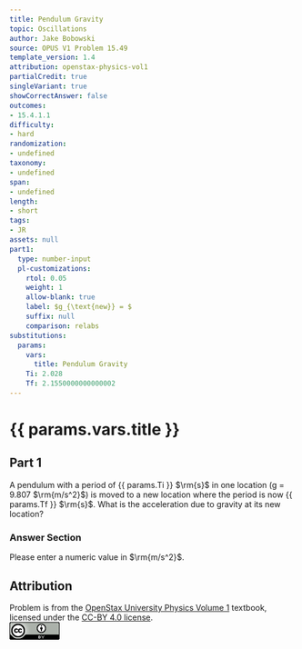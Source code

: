 ```yaml
---
title: Pendulum Gravity
topic: Oscillations
author: Jake Bobowski
source: OPUS V1 Problem 15.49
template_version: 1.4
attribution: openstax-physics-vol1
partialCredit: true
singleVariant: true
showCorrectAnswer: false
outcomes:
- 15.4.1.1
difficulty:
- hard
randomization:
- undefined
taxonomy:
- undefined
span:
- undefined
length:
- short
tags:
- JR
assets: null
part1:
  type: number-input
  pl-customizations:
    rtol: 0.05
    weight: 1
    allow-blank: true
    label: $g_{\text{new}} = $
    suffix: null
    comparison: relabs
substitutions:
  params:
    vars:
      title: Pendulum Gravity
    Ti: 2.028
    Tf: 2.1550000000000002
---
```

# {{ params.vars.title }}

## Part 1

A pendulum with a period of {{ params.Ti }} $\rm{s}$ in one location (g = 9.807 $\rm{m/s^2}$) is moved to a new location where the period is now {{ params.Tf }} $\rm{s}$. What is the acceleration due to gravity at its new location?

### Answer Section

Please enter a numeric value in $\rm{m/s^2}$.

## Attribution

Problem is from the [OpenStax University Physics Volume 1](https://openstax.org/details/books/university-physics-volume-1) textbook, licensed under the [CC-BY 4.0 license](https://creativecommons.org/licenses/by/4.0/).<br>![Image representing the Creative Commons 4.0 BY license.](https://raw.githubusercontent.com/firasm/bits/master/by.png)